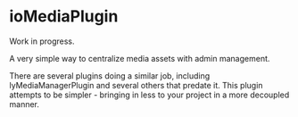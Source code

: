 ioMediaPlugin
=============

Work in progress.

A very simple way to centralize media assets with admin management.

There are several plugins doing a similar job, including
lyMediaManagerPlugin and several others that predate it. This plugin attempts
to be simpler - bringing in less to your project in a more decoupled manner.
